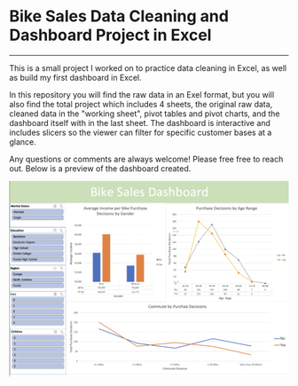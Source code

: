 # Bike Sales Data Cleaning and Dashboard Project in Excel
________
This is a small project I worked on to practice data cleaning in Excel, as well as build my first dashboard in Excel. 

In this repository you will find the raw data in an Exel format, but you will also find the total project which includes 4 sheets, the original raw data, cleaned data in the "working sheet", pivot tables and pivot charts, and the dashboard itself with in the last sheet. The dashboard is interactive and includes slicers so the viewer can filter for specific customer bases at a glance. 

Any questions or comments are always welcome! Please free free to reach out. Below is a preview of the dashboard created. 

<img src="Images/Bike_Sales_Dashboard_SG.png?raw=true">


